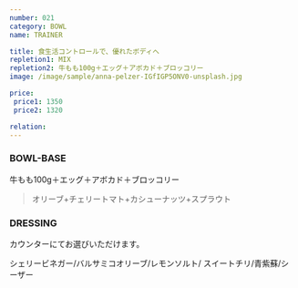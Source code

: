 ```yaml
---
number: 021
category: BOWL
name: TRAINER

title: 食生活コントロールで、優れたボディへ
repletion1: MIX
repletion2: 牛もも100g＋エッグ＋アボカド＋ブロッコリー
image: /image/sample/anna-pelzer-IGfIGP5ONV0-unsplash.jpg

price:
 price1: 1350
 price2: 1320

relation:
---
```


### BOWL-BASE

牛もも100g＋エッグ＋アボカド＋ブロッコリー

> オリーブ+チェリートマト+カシューナッツ+スプラウト

### DRESSING

カウンターにてお選びいただけます。

シェリービネガー/バルサミコオリーブ/レモンソルト/ スイートチリ/青紫蘇/シーザー
